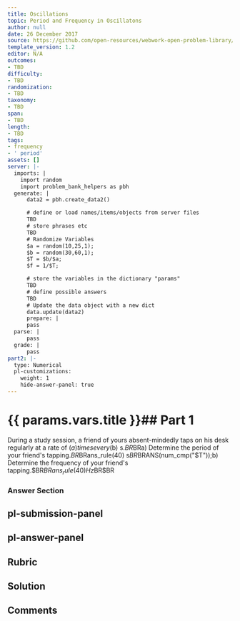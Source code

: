 ```yaml
---
title: Oscillations
topic: Period and Frequency in Oscillatons
author: null
date: 26 December 2017
source: https://github.com/open-resources/webwork-open-problem-library/tree/master/Contrib/BrockPhysics/College_Physics_Urone/16.Oscillatory_Motion_and_Waves/NU_D18_16_00_010.pg
template_version: 1.2
editor: N/A
outcomes:
- TBD
difficulty:
- TBD
randomization:
- TBD
taxonomy:
- TBD
span:
- TBD
length:
- TBD
tags:
- frequency
- ' period'
assets: []
server: |-
  imports: |
    import random
    import problem_bank_helpers as pbh
  generate: |
      data2 = pbh.create_data2()

      # define or load names/items/objects from server files
      TBD
      # store phrases etc
      TBD
      # Randomize Variables
      $a = random(10,25,1);
      $b = random(30,60,1);
      $T = $b/$a;
      $f = 1/$T;

      # store the variables in the dictionary "params"
      TBD
      # define possible answers
      TBD
      # Update the data object with a new dict
      data.update(data2)
      prepare: |
      pass
  parse: |
      pass
  grade: |
      pass
part2: |-
  type: Numerical
  pl-customizations:
    weight: 1
    hide-answer-panel: true
---
```


# {{ params.vars.title }}## Part 1 
During a study session, a friend of yours absent-mindedly taps on his desk regularly at a rate of ($a) times every ($b) s.$BR$BRa) Determine the period of your friend's tapping.$BR$BRans_rule(40) s$BR$BRANS(num_cmp("$T"));b) Determine the frequency of your friend's tapping.$BR$BRans_rule(40) Hz$BR$BR 


### Answer Section 


## pl-submission-panel 


## pl-answer-panel 


## Rubric 


## Solution 


## Comments 


